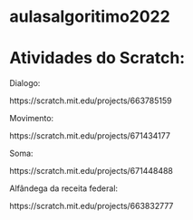# aulasalgoritimo2022
# Atividades do Scratch:
<p>Dialogo:
<p>https://scratch.mit.edu/projects/663785159
<p>Movimento:
<p>https://scratch.mit.edu/projects/671434177
<p>Soma:
<p>https://scratch.mit.edu/projects/671448488
<p>Alfândega da receita federal:
<p>https://scratch.mit.edu/projects/663832777
